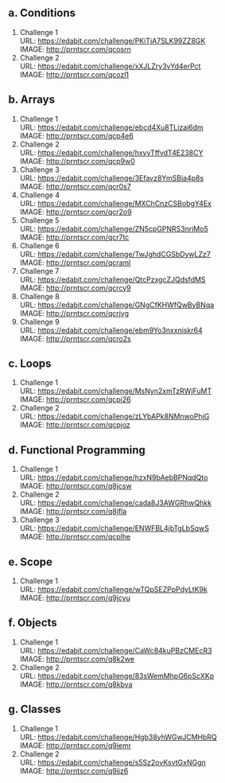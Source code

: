 a. Conditions
-
  1. Challenge 1<br>
    URL: https://edabit.com/challenge/PKiTjA7SLK99ZZ8GK <br>
    IMAGE: http://prntscr.com/qcosrn
  2. Challenge 2<br>
    URL: https://edabit.com/challenge/xXJLZry3vYd4erPct <br>
    IMAGE: http://prntscr.com/qcozl1
    
b. Arrays
-
  1. Challenge 1<br>
    URL: https://edabit.com/challenge/ebcd4Xu8TLizaj6dm <br>
    IMAGE: http://prntscr.com/qcp4e6
  2. Challenge 2<br>
    URL: https://edabit.com/challenge/hxyvTffvdT4E238CY <br>
    IMAGE: http://prntscr.com/qcp9w0
  3. Challenge 3<br>
    URL: https://edabit.com/challenge/3Efavz8YmSBia4p8s <br>
    IMAGE: http://prntscr.com/qcr0s7
  4. Challenge 4<br>
    URL: https://edabit.com/challenge/MXChCnzCSBobgY4Ex <br>
    IMAGE: http://prntscr.com/qcr2o9
  5. Challenge 5<br>
    URL: https://edabit.com/challenge/ZN5cpGPNRS3nrjMo5 <br>
    IMAGE: http://prntscr.com/qcr7tc
  6. Challenge 6<br>
    URL: https://edabit.com/challenge/TwJghdCGSbDywLZz7 <br>
    IMAGE: http://prntscr.com/qcraml
  7. Challenge 7<br>
    URL: https://edabit.com/challenge/QtcPzxgcZJQdsfdMS <br>
    IMAGE: http://prntscr.com/qcrcy9
  8. Challenge 8<br>
    URL: https://edabit.com/challenge/GNgCfKHWfQwByBNqa <br>
    IMAGE: http://prntscr.com/qcrjvg
  9. Challenge 9<br>
    URL: https://edabit.com/challenge/ebm9Yo3nxxniskr64 <br>
    IMAGE: http://prntscr.com/qcro2s
    
c. Loops
-
  1. Challenge 1<br>
    URL: https://edabit.com/challenge/MsNyn2xmTzRWjFuMT <br>
    IMAGE: http://prntscr.com/qcpi26
  2. Challenge 2<br>
    URL: https://edabit.com/challenge/zLYbAPk8NMnwoPhjG <br>
    IMAGE: http://prntscr.com/qcpjoz

d. Functional Programming
-
  1. Challenge 1<br>
    URL: https://edabit.com/challenge/hzxN9bAebBPNqdQto <br>
    IMAGE: http://prntscr.com/q8jcsw
  2. Challenge 2<br>
    URL: https://edabit.com/challenge/cada8J3AWGRhwQhkk <br>
    IMAGE: http://prntscr.com/q8jfla
  3. Challenge 3<br>
    URL: https://edabit.com/challenge/ENWFBL4jbTgLbSqwS <br>
    IMAGE: http://prntscr.com/qcplhe
    
e. Scope
-
  1. Challenge 1<br>
    URL: https://edabit.com/challenge/wTQpSEZPpPdyLtK9k <br>
    IMAGE: http://prntscr.com/q9jcyu
    
f. Objects
-
  1. Challenge 1<br>
    URL: https://edabit.com/challenge/CaWc84kuPBzCMEcR3 <br>
    IMAGE: http://prntscr.com/q8k2we
  2. Challenge 2<br>
    URL: https://edabit.com/challenge/83sWemMhpG6pScXKp <br>
    IMAGE: http://prntscr.com/q8kbva

g. Classes
-
  1. Challenge 1<br>
    URL: https://edabit.com/challenge/Hgb38yhWGwJCMHbRQ <br>
    IMAGE: http://prntscr.com/q9iemr
  2. Challenge 2<br>
    URL: https://edabit.com/challenge/s5Sz2ovKsvtGxNGgn <br>
    IMAGE: http://prntscr.com/q9ijz6